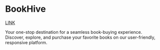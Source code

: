 # BookHive
[LINK](https://boookhive.netlify.app/)

Your one-stop destination for a seamless book-buying experience. Discover, explore, and purchase your favorite books on our user-friendly, responsive platform.
